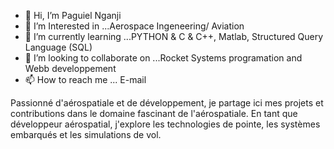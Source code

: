 - 👋 Hi, I’m Paguiel Nganji
- 👀 I’m Interested in ...Aerospace Ingeneering/ Aviation
- 🌱 I’m currently learning ...PYTHON & C & C++, Matlab, Structured Query Language (SQL)
- 💞️ I’m looking to collaborate on ...Rocket Systems programation and Webb developpement
- 📫 How to reach me ... E-mail

Passionné d'aérospatiale et de développement, je partage ici mes projets et contributions dans le domaine fascinant de l'aérospatiale. En tant que développeur aérospatial, j'explore les technologies de pointe, les systèmes embarqués et les simulations de vol. 
<!---
paguielnganji/paguielnganji is a ✨ special ✨ repository because its `README.md` (this file) appears on your GitHub profile.
You can click the Preview link to take a look at your changes.
--->
